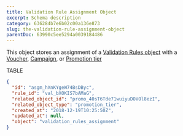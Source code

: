 ```yaml
---
title: Validation Rule Assignment Object
excerpt: Schema description
category: 636284b7e6b02c00a136e873
slug: the-validation-rule-assignment-object
parentDoc: 63990c5ee5294a0039184486
---
```


This object stores an assignment of a [Validation Rules object](doc:validation-rules) with a [Voucher](doc:vouchers-1), [Campaign](doc:campaigns-1), or [Promotion tier](doc:promotion-tier) 

TABLE

```json Example Response
{
  "id": "asgm_hXnKYgeW74BsDByc",
  "rule_id": "val_bXOKIS7bAMaG",
  "related_object_id": "promo_40sT6Tde71wuiyuDOVOl8ezI",
  "related_object_type": "promotion_tier",
  "created_at": "2018-12-19T10:25:50Z",
  "updated_at": null,
  "object": "validation_rules_assignment"
}
```